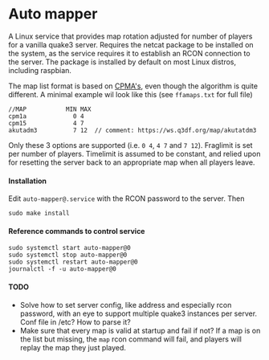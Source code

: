 # Auto mapper

A Linux service that provides map rotation adjusted for number of players for a
vanilla quake3 server. Requires the netcat package to be installed on the
system, as the service requires it to establish an RCON connection to the
server.  The package is installed by default on most Linux distros, including
raspbian.

The map list format is based on
[CPMA's](https://playmorepromode.com/guides/cpma-map-lists), even though the
algorithm is quite different. A minimal example wil look like this (see
`ffamaps.txt` for full file)
```
//MAP           MIN MAX
cpm1a             0 4
cpm15             4 7
akutadm3          7 12  // comment: https://ws.q3df.org/map/akutatdm3
```
Only these 3 options are supported (i.e. `0 4`, `4 7` and `7 12`). Fraglimit is
set per number of players. Timelimit is assumed to be constant, and relied upon
for resetting the server back to an appropriate map when all players leave.


#### Installation

Edit `auto-mapper@.service` with the RCON password to the server. Then

```
sudo make install
```

#### Reference commands to control service

```
sudo systemctl start auto-mapper@0
sudo systemctl stop auto-mapper@0
sudo systemctl restart auto-mapper@0
journalctl -f -u auto-mapper@0
```

#### TODO
- Solve how to set server config, like address and especially rcon password, with an eye to support multiple quake3 instances per server. Conf file in /etc? How to parse it?
- Make sure that every map is valid at startup and fail if not? If a map is on the list but missing, the `map` rcon command will fail, and players will replay the map they just played.
